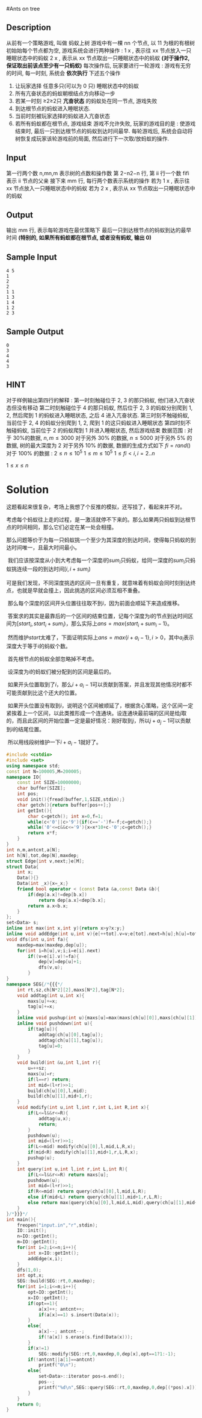 #Ants on tree

## Description

从前有一个策略游戏, 叫做 蚂蚁上树
游戏中有一棵 nn 个节点, 以 11 为根的有根树
初始始每个节点都为空,  游戏系统会进行两种操作 : 
1 x , 表示往 xx 节点放入一只睡眠状态中的蚂蚁 
2 x , 表示从 xx 节点取出一只睡眠状态中的蚂蚁 
**(对于操作2, 保证取出前该点至少有一只蚂蚁)**
每次操作后, 玩家要进行一轮游戏 : 
游戏有无穷的时间, 每一时刻, 系统会 **依次执行** 下述五个操作
1) 让玩家选择 任意多只(可以为 0 只) 睡眠状态中的蚂蚁
2) 所有亢奋状态的蚂蚁朝根结点方向移动一步
3) 若某一时刻 ≥2≥2只 **亢奋状态** 的蚂蚁处在同一节点, 游戏失败
4) 到达根节点的蚂蚁进入睡眠状态. 
5) 当前时刻被玩家选择的蚂蚁进入亢奋状态
6) 若所有蚂蚁都在根节点, 游戏结束
游戏不允许失败, 玩家的游戏目的是 : 使游戏结束时, 最后一只到达根节点的蚂蚁到达时间最早.
每轮游戏后, 系统会自动将树恢复成玩家该轮游戏前的局面, 然后进行下一次取/放蚂蚁的操作.

## Input

第一行两个数 n,mn,m 表示树的点数和操作数
第 2−n2−n 行, 第 ii 行一个数 fifi 表示 ii 节点的父亲
接下来 mm 行, 每行两个数表示系统的操作
若为 1 x , 表示往 xx 节点放入一只睡眠状态中的蚂蚁 
若为 2 x , 表示从 xx 节点取出一只睡眠状态中的蚂蚁 

## Output

输出 mm 行, 表示每轮游戏在最优策略下
最后一只到达根节点的蚂蚁到达的最早时间
**(特别的, 如果所有蚂蚁都在根节点, 或者没有蚂蚁, 输出 0)**

## Sample Input

```
4 5
1
2
2
1 1
1 3
1 4
1 2
2 3
```

## Sample Output

```
0
3
4
4
3
```

## HINT

对于样例输出第四行的解释 : 
第一时刻触碰位于 2, 3 的那只蚂蚁, 他们进入亢奋状态但没有移动
第二时刻触碰位于 4 的那只蚂蚁, 然后位于 2, 3 的蚂蚁分别爬到 1, 2,  然后爬到 1 的蚂蚁进入睡眠状态, 之后 4 进入亢奋状态.
第三时刻不触碰蚂蚁,  当前位于 2, 4 的蚂蚁分别爬到 1, 2,  爬到 1 的这只蚂蚁进入睡眠状态
第四时刻不触碰蚂蚁,  当前位于 2 的蚂蚁爬到 1 并进入睡眠状态,  然后游戏结束
数据范围 :
对于 30%的数据, $n,m≤3000$
对于另外 30% 的数据, $n≤5000$
对于另外 5% 的数据, 树的最大深度为 2
对于另外 10% 的数据, 数据的生成方式如下 $fi=rand()%(i−1)+1$
对于 100% 的数据 :
$2≤n≤10^5$
$1≤m≤10^5$
$1≤fi<i,i=2..n$

$1≤x≤n$



# Solution

​	这题看起来很复杂，考场上我想了个反推的模拟，还写挂了，看起来并不对。

​	考虑每个蚂蚁往上走的过程，是一激活就停不下来的。那么如果两只蚂蚁到达根节点的时间相同，那么它们必定在某一处会相撞。

​	那么问题等价于为每一只蚂蚁挑一个至少为其深度的到达时间，使得每只蚂蚁的到达时间唯一，且最大时间最小。

​	我们应该按深度从小到大考虑每一个深度$i$的$sum_i$只蚂蚁，给同一深度的$sum_i$只蚂蚁挑连续一段的到达时间$[i,i+sum_i)$

​	可是我们发现，不同深度挑选的区间一旦有重复，就意味着有蚂蚁会同时刻到达终点，也就是早就会撞上，因此挑选的区间必须互相不重叠。

​	那么每个深度的区间开头位置往往取不到$i$，因为前面会顺延下来造成推移。

​	答案求的其实是最靠后的一个区间的结束位置，记每个深度为$i$的节点到达时间区间为$[start_i,start_i+sum_i)$，那么实际上$ans=max \{ start_i+sum_i-1\}$。

​	然而维护$start$太难了，下面证明实际上$ans=max\{i+a_i-1\},i>0$，其中$a_i$表示深度大于等于$i$的蚂蚁个数。

​	首先根节点的蚂蚁全部忽略掉不考虑。

​	设深度为$i$的蚂蚁们被分配到的区间是最后的。

​	如果开头位置取到了$i$，那么$i+a_i-1$可以贡献到答案，并且发现其他情况时都不可能贡献到比这个还大的位置。

​	如果开头位置没有取到$i$，说明这个区间被顺延了，根据贪心策略，这个区间一定紧挨着上一个区间，以此类推形成一个连通块。设连通块最前端的区间是给$j$取的，而且此区间的开始位置一定是最好情况：刚好取到$j$，所以$j+a_j-1$可以贡献到$i$的结尾位置。

​	所以用线段树维护一下$i+a_i-1$就好了。

```c++
#include <cstdio>
#include <set>
using namespace std;
const int N=100005,M=200005;
namespace IO{
	const int SIZE=10000000;
	char buffer[SIZE];
	int pos;
	void init(){fread(buffer,1,SIZE,stdin);}
	char getch(){return buffer[pos++];}
	int getInt(){
		char c=getch(); int x=0,f=1;
		while(c<'0'||c>'9'){if(c=='-')f=-f;c=getch();}
		while('0'<=c&&c<='9'){x=x*10+c-'0';c=getch();}
		return x*f;
	}
}
int n,m,antcnt,a[N];
int h[N],tot,dep[N],maxdep;
struct Edge{int v,next;}e[M];
struct Data{
	int x;
	Data(){}
	Data(int _x){x=_x;}
	friend bool operator < (const Data &a,const Data &b){
		if(dep[a.x]!=dep[b.x])
			return dep[a.x]<dep[b.x];
		return a.x<b.x;
	}
};
set<Data> s;
inline int max(int x,int y){return x>y?x:y;}
inline void addEdge(int u,int v){e[++tot].v=v;e[tot].next=h[u];h[u]=tot;}
void dfs(int u,int fa){
	maxdep=max(maxdep,dep[u]);
	for(int i=h[u],v;i;i=e[i].next)
		if((v=e[i].v)!=fa){
			dep[v]=dep[u]+1;
			dfs(v,u);
		}
}
namespace SEG{/*{{{*/
	int rt,sz,ch[N*2][2],maxs[N*2],tag[N*2];
	void addtag(int u,int x){
		maxs[u]+=x;
		tag[u]+=x;
	}
	inline void pushup(int u){maxs[u]=max(maxs[ch[u][0]],maxs[ch[u][1]]);}
	inline void pushdown(int u){
		if(tag[u]){
			addtag(ch[u][0],tag[u]);
			addtag(ch[u][1],tag[u]);
			tag[u]=0;
		}
	}
	void build(int &u,int l,int r){
		u=++sz;
		maxs[u]=r;
		if(l==r) return;
		int mid=(l+r)>>1;
		build(ch[u][0],l,mid);
		build(ch[u][1],mid+1,r);
	}
	void modify(int u,int l,int r,int L,int R,int x){
		if(L<=l&&r<=R){
			addtag(u,x);
			return;
		}
		pushdown(u);
		int mid=(l+r)>>1;
		if(L<=mid) modify(ch[u][0],l,mid,L,R,x);
		if(mid<R) modify(ch[u][1],mid+1,r,L,R,x);
		pushup(u);
	}
	int query(int u,int l,int r,int L,int R){
		if(L<=l&&r<=R) return maxs[u];
		pushdown(u);
		int mid=(l+r)>>1;
		if(R<=mid) return query(ch[u][0],l,mid,L,R);
		else if(mid<L) return query(ch[u][1],mid+1,r,L,R);
		else return max(query(ch[u][0],l,mid,L,mid),query(ch[u][1],mid+1,r,mid+1,R));
	}
}/*}}}*/
int main(){
	freopen("input.in","r",stdin);
	IO::init();
	n=IO::getInt();
	m=IO::getInt();
	for(int i=2;i<=n;i++){
		int x=IO::getInt();
		addEdge(x,i);
	}
	dfs(1,0);
	int opt,x;
	SEG::build(SEG::rt,0,maxdep);
	for(int i=1;i<=m;i++){
		opt=IO::getInt();
		x=IO::getInt();
		if(opt==1){
			a[x]++; antcnt++;
			if(a[x]==1) s.insert(Data(x));
		}
		else{
			a[x]--; antcnt--;
			if(!a[x]) s.erase(s.find(Data(x)));
		}
		if(x!=1)
			SEG::modify(SEG::rt,0,maxdep,0,dep[x],opt==1?1:-1);
		if(!antcnt||a[1]==antcnt)
			printf("0\n");
		else{
			set<Data>::iterator pos=s.end();
			pos--;
			printf("%d\n",SEG::query(SEG::rt,0,maxdep,0,dep[(*pos).x]));
		}
	}
	return 0;
}
```



​	